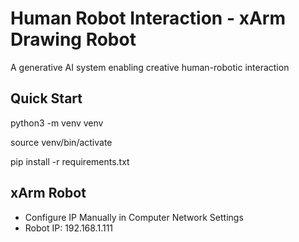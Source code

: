 # Human Robot Interaction - xArm Drawing Robot
A generative AI system enabling creative human-robotic interaction

## Quick Start
python3 -m venv venv

source venv/bin/activate

pip install -r requirements.txt

## xArm Robot
- Configure IP Manually in Computer Network Settings
- Robot IP: 192.168.1.111
